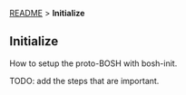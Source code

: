 [README](README.md) > **Initialize**

## Initialize

How to setup the proto-BOSH with bosh-init.

TODO: add the steps that are important.
